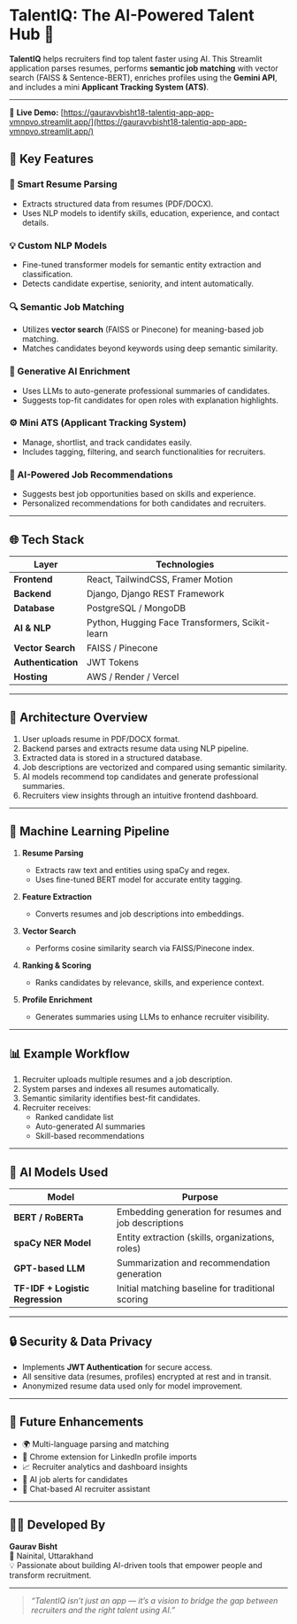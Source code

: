 # TalentIQ: The AI-Powered Talent Hub 🧠

**TalentIQ** helps recruiters find top talent faster using AI. This Streamlit application parses resumes, performs **semantic job matching** with vector search (FAISS & Sentence-BERT), enriches profiles using the **Gemini API**, and includes a mini **Applicant Tracking System (ATS)**.

---
🔗 **Live Demo:** [https://gauravvbisht18-talentiq-app-app-vmnpvo.streamlit.app/](https://gauravvbisht18-talentiq-app-app-vmnpvo.streamlit.app/)

## 🚀 Key Features

### 📄 Smart Resume Parsing
- Extracts structured data from resumes (PDF/DOCX).  
- Uses NLP models to identify skills, education, experience, and contact details.

### 💡 Custom NLP Models
- Fine-tuned transformer models for semantic entity extraction and classification.  
- Detects candidate expertise, seniority, and intent automatically.

### 🔍 Semantic Job Matching
- Utilizes **vector search** (FAISS or Pinecone) for meaning-based job matching.  
- Matches candidates beyond keywords using deep semantic similarity.

### 🤖 Generative AI Enrichment
- Uses LLMs to auto-generate professional summaries of candidates.  
- Suggests top-fit candidates for open roles with explanation highlights.

### ⚙️ Mini ATS (Applicant Tracking System)
- Manage, shortlist, and track candidates easily.  
- Includes tagging, filtering, and search functionalities for recruiters.

### 🧠 AI-Powered Job Recommendations
- Suggests best job opportunities based on skills and experience.  
- Personalized recommendations for both candidates and recruiters.

---

## 🌐 Tech Stack

| Layer | Technologies |
|-------|---------------|
| **Frontend** | React, TailwindCSS, Framer Motion |
| **Backend** | Django, Django REST Framework |
| **Database** | PostgreSQL / MongoDB |
| **AI & NLP** | Python, Hugging Face Transformers, Scikit-learn |
| **Vector Search** | FAISS / Pinecone |
| **Authentication** | JWT Tokens |
| **Hosting** | AWS / Render / Vercel |

---

## 🧩 Architecture Overview

1. User uploads resume in PDF/DOCX format.  
2. Backend parses and extracts resume data using NLP pipeline.  
3. Extracted data is stored in a structured database.  
4. Job descriptions are vectorized and compared using semantic similarity.  
5. AI models recommend top candidates and generate professional summaries.  
6. Recruiters view insights through an intuitive frontend dashboard.

---

## 🧮 Machine Learning Pipeline

1. **Resume Parsing**
   - Extracts raw text and entities using spaCy and regex.  
   - Uses fine-tuned BERT model for accurate entity tagging.

2. **Feature Extraction**
   - Converts resumes and job descriptions into embeddings.

3. **Vector Search**
   - Performs cosine similarity search via FAISS/Pinecone index.

4. **Ranking & Scoring**
   - Ranks candidates by relevance, skills, and experience context.

5. **Profile Enrichment**
   - Generates summaries using LLMs to enhance recruiter visibility.

---

## 📊 Example Workflow

1. Recruiter uploads multiple resumes and a job description.  
2. System parses and indexes all resumes automatically.  
3. Semantic similarity identifies best-fit candidates.  
4. Recruiter receives:  
   - Ranked candidate list  
   - Auto-generated AI summaries  
   - Skill-based recommendations

---

## 🧠 AI Models Used

| Model | Purpose |
|--------|----------|
| **BERT / RoBERTa** | Embedding generation for resumes and job descriptions |
| **spaCy NER Model** | Entity extraction (skills, organizations, roles) |
| **GPT-based LLM** | Summarization and recommendation generation |
| **TF-IDF + Logistic Regression** | Initial matching baseline for traditional scoring |

---

## 🔒 Security & Data Privacy

- Implements **JWT Authentication** for secure access.  
- All sensitive data (resumes, profiles) encrypted at rest and in transit.  
- Anonymized resume data used only for model improvement.

---

## 💼 Future Enhancements

- 🌍 Multi-language parsing and matching  
- 🧩 Chrome extension for LinkedIn profile imports  
- 📈 Recruiter analytics and dashboard insights  
- 🔔 AI job alerts for candidates  
- 💬 Chat-based AI recruiter assistant  

---

## 👨‍💻 Developed By

**Gaurav Bisht**  
📍 Nainital, Uttarakhand  
💡 Passionate about building AI-driven tools that empower people and transform recruitment.

---

> *“TalentIQ isn’t just an app — it’s a vision to bridge the gap between recruiters and the right talent using AI.”*
